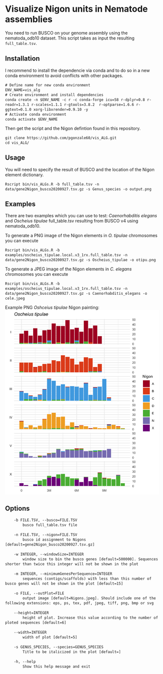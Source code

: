 # Visualize Nigon units in Nematode assemblies

You need to run BUSCO on your genome assembly using the nematoda_odb10 dataset.
This script takes as input the resulting `full_table.tsv`.

## Installation

I recommend to install the dependencie via conda and to do so in a new conda environment to avoid conflicts with other packages.

``` shell
# Define name for new conda environment
ENV_NAME=vis_alg
# Create environment and install dependencies
conda create -n $ENV_NAME -c r -c conda-forge icu=58 r-dplyr=0.8 r-readr=1.3.1 r-scales=1.1.1 r-gtools=3.8.2  r-optparse=1.6.6 r-ggtext=0.1.0 xorg-libxrender=0.9.10 -y
# Activate conda environment
conda activate $ENV_NAME
```

Then get the script and the Nigon defintion found in this repository.

``` shell
git clone https://github.com/pgonzale60/vis_ALG.git
cd vis_ALG/
```

## Usage

You will need to specify the result of BUSCO and the location of the Nigon element dictionary.

``` shell
Rscript bin/vis_ALGs.R -b full_table.tsv -n data/gene2Nigon_busco20200927.tsv.gz -s Genus_species -o output.png
```

## Examples

There are two examples which you can use to test: *Caenorhabditis elegans* and *Oscheius tipulae* full_table.tsv resulting from BUSCO v4 using nematoda_odb10.

To generate a PNG image of the Nigon elements in *O. tipulae* chromosomes you can execute

``` shell
Rscript bin/vis_ALGs.R -b examples/oscheius_tipulae.local.v3_1rx.full_table.tsv -n data/gene2Nigon_busco20200927.tsv.gz -s Oscheius_tipulae -o otipu.png
```

To generate a JPEG image of the Nigon elements in *C. elegans* chromosomes you can execute

``` shell
Rscript bin/vis_ALGs.R -b examples/oscheius_tipulae.local.v3_1rx.full_table.tsv -n data/gene2Nigon_busco20200927.tsv.gz -s Caenorhabditis_elegans -o cele.jpeg
```

Example PNG *Oshceius tipulae* Nigon painting:
![Example PNG *Oshceius tipulae* Nigon painting ](otipu.png)

## Options

```
	-b FILE.TSV, --busco=FILE.TSV
		busco full_table.tsv file

	-n FILE.TSV, --nigon=FILE.TSV
		busco id assignment to Nigons [default=gene2Nigon_busco20200927.tsv.gz]

	-w INTEGER, --windowSize=INTEGER
		window size to bin the busco genes [default=500000]. Sequences shorter than twice this integer will not be shown in the plot

	-m INTEGER, --minimumGenesPerSequence=INTEGER
		sequences (contigs/scaffolds) with less than this number of busco genes will not be shown in the plot [default=15]

	-o FILE, --outPlot=FILE
		output image [default=Nigons.jpeg]. Should include one of the following extensions: eps, ps, tex, pdf, jpeg, tiff, png, bmp or svg

	--height=INTEGER
		height of plot. Increase this value according to the number of ploted sequences [default=6]

	--width=INTEGER
		width of plot [default=5]

	-s GENUS_SPECIES, --species=GENUS_SPECIES
		Title to be italicized in the plot [default=]

	-h, --help
		Show this help message and exit
```
